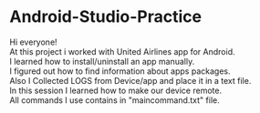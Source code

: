 # Android-Studio-Practice
Hi everyone!<br>
At this project i worked with United Airlines app for Android.<br>
I learned how to install/uninstall an app manually.<br>
I figured out how to find information about apps packages.<br>
Also I Collected LOGS from Device/app and place it in a text file.<br>
In this session I learned how to make our device remote.<br>
All commands I use contains in "maincommand.txt" file.
